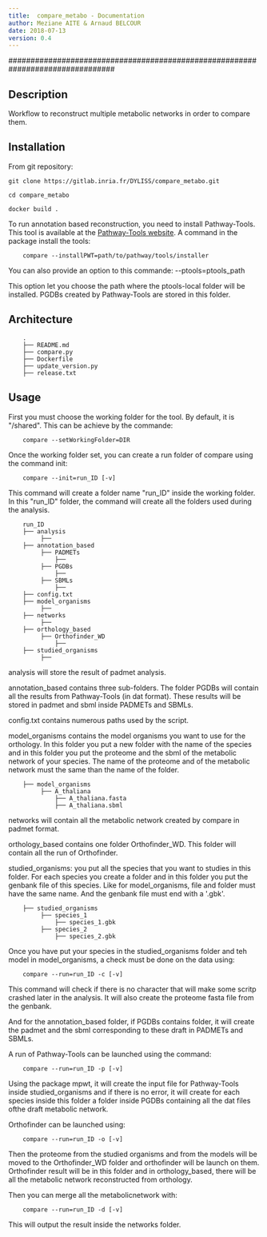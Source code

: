 ```yaml
---
title:  compare_metabo - Documentation
author: Meziane AITE & Arnaud BELCOUR
date: 2018-07-13
version: 0.4
---
```


################################################################################

## Description

Workflow to reconstruct multiple metabolic networks in order to compare them.

## Installation

From git repository:

	git clone https://gitlab.inria.fr/DYLISS/compare_metabo.git

	cd compare_metabo

	docker build .

To run annotation based reconstruction, you need to install Pathway-Tools. This tool is available at the [Pathway-Tools website](http://bioinformatics.ai.sri.com/ptools/). A command in the package install the tools:

        compare --installPWT=path/to/pathway/tools/installer

You can also provide an option to this commande: --ptools=ptools_path

This option let you choose the path where the ptools-local folder will be installed. PGDBs created by Pathway-Tools are stored in this folder.


## Architecture

        .
        ├── README.md
        ├── compare.py
        ├── Dockerfile
        ├── update_version.py
        ├── release.txt

## Usage

First you must choose the working folder for the tool. By default, it is "/shared". This can be achieve by the commande:

        compare --setWorkingFolder=DIR

Once the working folder set, you can create a run folder of compare using the command init:

        compare --init=run_ID [-v]

This command will create a folder name "run_ID" inside the working folder. In this "run_ID" folder, the command will create all the folders used during the analysis.

        run_ID
        ├── analysis
             ├──
        ├── annotation_based
             ├── PADMETs
                 ├──
             ├── PGDBs
                 ├──
             ├── SBMLs
                 ├──
        ├── config.txt
        ├── model_organisms
             ├──
        ├── networks
             ├──
        ├── orthology_based
             ├── Orthofinder_WD
                 ├──
        ├── studied_organisms
             ├──

analysis will store the result of padmet analysis.

annotation_based contains three sub-folders. The folder PGDBs will contain all the results from Pathway-Tools (in dat format). These results will be stored in padmet and sbml inside PADMETs and SBMLs.

config.txt contains numerous paths used by the script.

model_organisms contains the model organisms you want to use for the orthology. In this folder you put a new folder with the name of the species and in this folder you put the proteome and the sbml of the metabolic network of your species. The name of the proteome and of the metabolic network must the same than the name of the folder.

        ├── model_organisms
             ├── A_thaliana
                 ├── A_thaliana.fasta
                 ├── A_thaliana.sbml

networks will contain all the metabolic network created by compare in padmet format.

orthology_based contains one folder Orthofinder_WD. This folder will contain all the run of Orthofinder.

studied_organisms: you put all the species that you want to studies in this folder. For each species you create a folder and in this folder you put the genbank file of this species. Like for model_organisms, file and folder must have the same name. And the genbank file must end with a '.gbk'.

        ├── studied_organisms
             ├── species_1
                 ├── species_1.gbk
             ├── species_2
                 ├── species_2.gbk


Once you have put your species in the studied_organisms folder and teh model in model_organisms, a check must be done on the data using:

        compare --run=run_ID -c [-v]

This command will check if there is no character that will make some scritp crashed later in the analysis. It will also create the proteome fasta file from the genbank.

And for the annotation_based folder, if PGDBs contains folder, it will create the padmet and the sbml corresponding to these draft in PADMETs and SBMLs.

A run of Pathway-Tools can be launched using the command:

        compare --run=run_ID -p [-v]

Using the package mpwt, it will create the input file for Pathway-Tools inside studied_organisms and if there is no error, it will create for each species inside this folder a folder inside PGDBs containing all the dat files ofthe draft metabolic network.

Orthofinder can be launched using:

        compare --run=run_ID -o [-v]

Then the proteome from the studied organisms and from the models will be moved to the Orthofinder_WD folder and orthofinder will be launch on them. Orthofinder result will be in this folder and in orthology_based, there will be all the metabolic network reconstructed from orthology.

Then you can merge all the metabolicnetwork with:

        compare --run=run_ID -d [-v]

This will output the result inside the networks folder.
